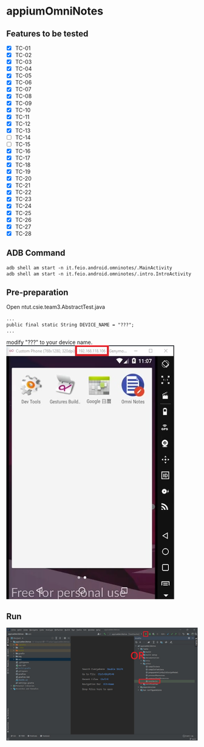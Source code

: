 # appiumOmniNotes

## Features to be tested
* [x] TC-01
* [x] TC-02
* [x] TC-03
* [x] TC-04
* [x] TC-05
* [x] TC-06
* [x] TC-07
* [x] TC-08
* [x] TC-09
* [x] TC-10
* [x] TC-11
* [x] TC-12
* [x] TC-13
* [ ] TC-14
* [ ] TC-15
* [x] TC-16
* [x] TC-17
* [x] TC-18
* [x] TC-19
* [x] TC-20
* [x] TC-21
* [x] TC-22
* [x] TC-23
* [x] TC-24
* [x] TC-25
* [x] TC-26
* [x] TC-27
* [x] TC-28

## ADB Command
```
adb shell am start -n it.feio.android.omninotes/.MainActivity
adb shell am start -n it.feio.android.omninotes/.intro.IntroActivity
```

## Pre-preparation
Open ntut.csie.team3.AbstractTest.java
```
...
public final static String DEVICE_NAME = "???";
...
```
modify "???" to your device name.
![DeviceName](img/DeviceName.jpg)

## Run
![Execute](img/Execute.jpg)
